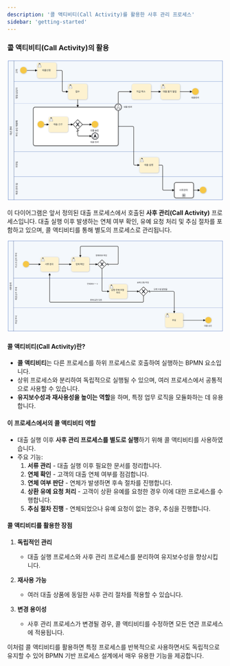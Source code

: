 ```yaml
---
description: '콜 액티비티(Call Activity)를 활용한 사후 관리 프로세스'
sidebar: 'getting-started'
---
```


### 콜 액티비티(Call Activity)의 활용

![](../../uengine-image/process-writing_3.svg)

이 다이어그램은 앞서 정의된 대출 프로세스에서 호출된 **사후 관리(Call Activity)** 프로세스입니다. 대출 실행 이후 발생하는 연체 여부 확인, 유예 요청 처리 및 추심 절차를 포함하고 있으며, 콜 액티비티를 통해 별도의 프로세스로 관리됩니다.

![](../../uengine-image/process-writing_4.svg)

#### 콜 액티비티(Call Activity)란?
- **콜 액티비티**는 다른 프로세스를 하위 프로세스로 호출하여 실행하는 BPMN 요소입니다.
- 상위 프로세스와 분리하여 독립적으로 실행될 수 있으며, 여러 프로세스에서 공통적으로 사용할 수 있습니다.
- **유지보수성과 재사용성을 높이는 역할**을 하며, 특정 업무 로직을 모듈화하는 데 유용합니다.

#### 이 프로세스에서의 콜 액티비티 역할
- 대출 실행 이후 **사후 관리 프로세스를 별도로 실행**하기 위해 콜 액티비티를 사용하였습니다.
- 주요 기능:
  1. **서류 관리** - 대출 실행 이후 필요한 문서를 정리합니다.
  2. **연체 확인** - 고객의 대출 연체 여부를 점검합니다.
  3. **연체 여부 판단** - 연체가 발생하면 후속 절차를 진행합니다.
  4. **상환 유예 요청 처리** - 고객이 상환 유예를 요청한 경우 이에 대한 프로세스를 수행합니다.
  5. **추심 절차 진행** - 연체되었으나 유예 요청이 없는 경우, 추심을 진행합니다.

#### 콜 액티비티를 활용한 장점
1. **독립적인 관리**  
   - 대출 실행 프로세스와 사후 관리 프로세스를 분리하여 유지보수성을 향상시킵니다.
   
2. **재사용 가능**  
   - 여러 대출 상품에 동일한 사후 관리 절차를 적용할 수 있습니다.

3. **변경 용이성**  
   - 사후 관리 프로세스가 변경될 경우, 콜 액티비티를 수정하면 모든 연관 프로세스에 적용됩니다.

이처럼 콜 액티비티를 활용하면 특정 프로세스를 반복적으로 사용하면서도 독립적으로 유지할 수 있어 BPMN 기반 프로세스 설계에서 매우 유용한 기능을 제공합니다.

